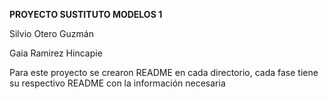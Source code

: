   **PROYECTO SUSTITUTO MODELOS 1**

Silvio Otero Guzmán

Gaia Ramirez Hincapie



Para este proyecto se crearon README en cada directorio, cada fase tiene su respectivo README con la información necesaria
